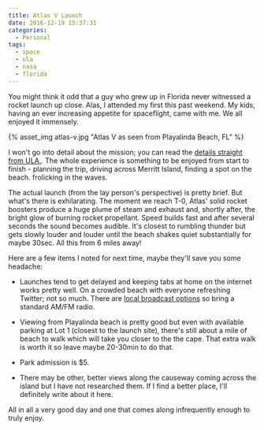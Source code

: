 ```yaml
---
title: Atlas V Launch
date: 2016-12-19 15:37:31
categories:
  - Personal
tags:
  - space
  - ula
  - nasa
  - florida
---
```


You might think it odd that a guy who grew up in Florida never witnessed a rocket launch up close. Alas, I attended my first this past weekend. My kids, having an ever increasing appetite for spaceflight, came with me. We all enjoyed it immensely.

{% asset_img atlas-v.jpg "Atlas V as seen from Playalinda Beach, FL" %}

<!-- more --> 

I won't go into detail about the mission; you can read the [details straight from ULA.](http://www.ulalaunch.com/atlas-v-to-launch-echostar-xix.aspx?title=Atlas+V+to+Launch+EchoStar+XIX). The whole experience is something to be enjoyed from start to finish - planning the trip, driving across Merritt Island, finding a spot on the beach. frolicking in the waves.

The actual launch (from the lay person's perspective) is pretty brief. But what's there is exhilarating. The moment we reach T-0, Atlas' solid rocket boosters produce a huge plume of steam and exhaust and, shortly after, the bright glow of burning rocket propellant. Speed builds fast and after several seconds the sound becomes audible. It's closest to rumbling thunder but gets slowly louder and louder until the beach shakes quiet substantially for maybe 30sec. All this from 6 miles away!

Here are a few items I noted for next time, maybe they'll save you some headache:

  * Launches tend to get delayed and keeping tabs at home on the internet works pretty well. On a crowded beach with everyone refreshing Twitter; not so much. There are [local broadcast options](http://spacelaunchinfo.com/faq.html#radio) so bring a standard AM/FM radio.

  * Viewing from Playalinda beach is pretty good but even with available parking at Lot 1 (closest to the launch site), there's still about a mile of beach to walk which will take you closer to the the cape. That extra walk is worth it so leave maybe 20-30min to do that.

  * Park admission is $5.

  * There may be other, better views along the causeway coming across the island but I have not researched them. If I find a better place, I'll definitely write about it here.

All in all a very good day and one that comes along infrequently enough to truly enjoy.

